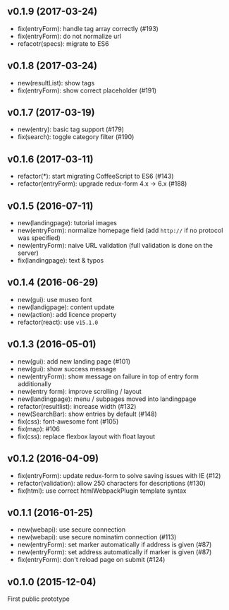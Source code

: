 ## v0.1.9 (2017-03-24)

- fix(entryForm): handle tag array correctly (#193)
- fix(entryForm): do not normalize url
- refacotr(specs): migrate to ES6

## v0.1.8 (2017-03-24)

- new(resultList): show tags
- fix(entryForm): show correct placeholder (#191)

## v0.1.7 (2017-03-19)

- new(entry): basic tag support (#179)
- fix(search): toggle category filter (#190)

## v0.1.6 (2017-03-11)

- refactor(*): start migrating CoffeeScript to ES6 (#143)
- refactor(entryForm): upgrade redux-form 4.x -> 6.x (#188)

## v0.1.5 (2016-07-11)

- new(landingpage): tutorial images
- new(entryForm): normalize homepage field
  (add `http://` if no protocol was specified)
- new(entryForm): naive URL validation (full validation is done on the server)
- fix(landingpage): text & typos

## v0.1.4 (2016-06-29)

- new(gui): use museo font
- new(landigpage): content update
- new(action): add licence property
- refactor(react): use `v15.1.0`

## v0.1.3 (2016-05-01)

- new(gui): add new landing page (#101)
- new(gui): show success message
- new(entryForm): show message on failure in top of entry form additionally
- new(entry form): improve scrolling / layout
- new(landingpage): menu / subpages moved into landingpage
- refactor(resultlist): increase width (#132)
- new(SearchBar): show entries by default (#148)
- fix(css): font-awesome font (#105)
- fix(map): #106
- fix(css): replace flexbox layout with float layout

## v0.1.2 (2016-04-09)

- fix(entryForm): update redux-form to solve saving issues with IE (#12)
- refactor(validation): allow 250 characters for descriptions (#130)
- fix(html): use correct htmlWebpackPlugin template syntax

## v0.1.1 (2016-01-25)

- new(webapi): use secure connection
- new(webapi): use secure nominatim connection (#113)
- new(entryForm): set marker automatically if address is given (#87)
- new(entryForm): set address automatically if marker is given (#87)
- fix(entryForm): don't reload page on submit (#124)

## v0.1.0 (2015-12-04)

First public prototype
